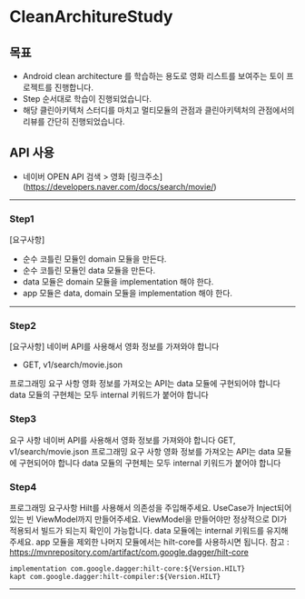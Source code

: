 # CleanArchitureStudy

## 목표
- Android clean architecture 를 학습하는 용도로 영화 리스트를 보여주는 토이 프로젝트를 진행합니다.
- Step 순서대로 학습이 진행되었습니다.
- 해당 클린아키텍처 스터디를 마치고 멀티모듈의 관점과 클린아키텍처의 관점에서의 리뷰를 간단히 진행되었습니다.

## API 사용
- 네이버 OPEN API 검색 > 영화
  [링크주소]
  (https://developers.naver.com/docs/search/movie/)

---

### Step1
[요구사항]
- 순수 코틀린 모듈인 domain 모듈을 만든다.
- 순수 코틀린 모듈인 data 모듈을 만든다.
- data 모듈은 domain 모듈을 implementation 해야 한다.
- app 모듈은 data, domain 모듈을 implementation 해야 한다.

---

### Step2
[요구사항]
네이버 API를 사용해서 영화 정보를 가져와야 합니다
- GET, v1/search/movie.json

프로그래밍 요구 사항
영화 정보를 가져오는 API는 data 모듈에 구현되어야 합니다
data 모듈의 구현체는 모두 internal 키워드가 붙어야 합니다

### Step3
요구 사항
네이버 API를 사용해서 영화 정보를 가져와야 합니다
GET, v1/search/movie.json
프로그래밍 요구 사항
영화 정보를 가져오는 API는 data 모듈에 구현되어야 합니다
data 모듈의 구현체는 모두 internal 키워드가 붙어야 합니다

### Step4
프로그래밍 요구사항
Hilt를 사용해서 의존성을 주입해주세요.
UseCase가 Inject되어있는 빈 ViewModel까지 만들어주세요.
ViewModel을 만들어야만 정상적으로 DI가 적용되서 빌드가 되는지 확인이 가능합니다.
data 모듈에는 internal 키워드를 유지해주세요.
app 모듈을 제외한 나머지 모듈에서는 hilt-core를 사용하시면 됩니다.
참고 : https://mvnrepository.com/artifact/com.google.dagger/hilt-core

```
implementation com.google.dagger:hilt-core:${Version.HILT}
kapt com.google.dagger:hilt-compiler:${Version.HILT}

```

---

